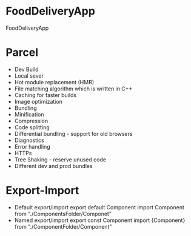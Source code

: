 # FoodDeliveryApp
FoodDeliveryApp

# Parcel
- Dev Build
- Local sever
- Hot module replacement (HMR)
- File matching algorithm which is written in C++
- Caching for faster builds
- Image optimization
- Bundling
- Minification
- Compression
- Code splitting
- Differential bundling - support for old browsers
- Diagnostics
- Error handling
- HTTPs
- Tree Shaking - reserve unused code
- Different dev and prod bundles

# Export-Import
- Default export/import
    export default Component
    import Component from "./ComponentsFolder/Componet"
- Named export/import
    export const Component
    import {Component} from "./ComponentFolder/Component"